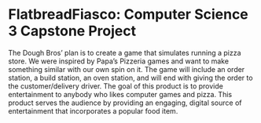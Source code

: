 # FlatbreadFiasco: Computer Science 3 Capstone Project
The Dough Bros’ plan is to create a game that simulates running a pizza store. We were inspired by Papa’s Pizzeria games and want to make something similar with our own spin on it. The game will include an order station, a build station, an oven station, and will end with giving the order to the customer/delivery driver. The goal of this product is to provide entertainment to anybody who likes computer games and pizza. This product serves the audience by providing an engaging, digital source of entertainment that incorporates a popular food item.
